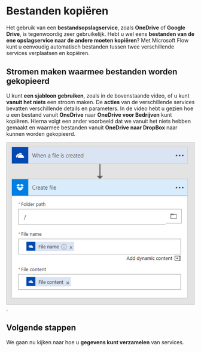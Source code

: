 # <a name="copy-files"></a>Bestanden kopiëren
Het gebruik van een **bestandsopslagservice**, zoals **OneDrive** of **Google Drive**, is tegenwoordig zeer gebruikelijk.  Hebt u wel eens **bestanden van de ene opslagservice naar de andere moeten kopiëren**?  Met Microsoft Flow kunt u eenvoudig automatisch bestanden tussen twee verschillende services verplaatsen en kopiëren.

## <a name="creating-flows-that-copy-files"></a>Stromen maken waarmee bestanden worden gekopieerd
U kunt **een sjabloon gebruiken**, zoals in de bovenstaande video, of u kunt **vanuit het niets** een stroom maken.  De **acties** van de verschillende services bevatten verschillende details en parameters.  In de video hebt u gezien hoe u een bestand vanuit **OneDrive** naar **OneDrive voor Bedrijven** kunt kopiëren.  Hierna volgt een ander voorbeeld dat we vanuit het niets hebben gemaakt en waarmee bestanden vanuit **OneDrive naar DropBox** naar kunnen worden gekopieerd.

![Van OneDrive naar DropBox](./media/learning-copy-files/onedrive-to-dropbox.png).

## <a name="next-steps"></a>Volgende stappen
We gaan nu kijken naar hoe u **gegevens kunt verzamelen** van services.

